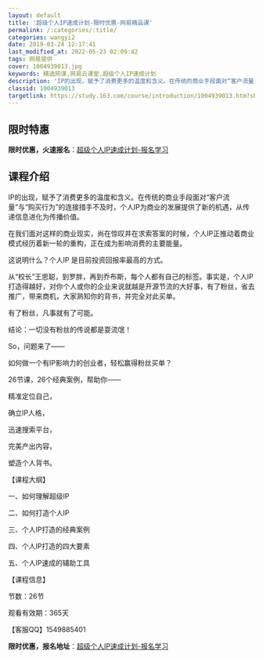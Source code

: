 ```yaml
---
layout: default
title: '超级个人IP速成计划-限时优惠-网易精品课'
permalink: /:categories/:title/
categories: wangyi2
date: 2019-03-24 12:17:41
last_modified_at: 2022-05-23 02:09:42
tags: 网易提供
cover: 1004939013.jpg
keywords: 精选网课,网易云课堂,超级个人IP速成计划
description: 'IP的出现，赋予了消费更多的温度和含义。在传统的商业手段面对“客户流量”与“购买行为”的连接措手不及时，个人IP为商业的'
classid: 1004939013
targetlink: https://study.163.com/course/introduction/1004939013.htm?share=1&shareId=1025206652&utm_campaign=share&utm_medium=iphoneShare&utm_source=&utm_u=1025206652
---
```


## 限时特惠

**限时优惠，火速报名**：[超级个人IP速成计划-报名学习](https://study.163.com/course/introduction/1004939013.htm?share=1&shareId=1025206652&utm_campaign=share&utm_medium=iphoneShare&utm_source=&utm_u=1025206652)

## 课程介绍

IP的出现，赋予了消费更多的温度和含义。在传统的商业手段面对“客户流量”与“购买行为”的连接措手不及时，个人IP为商业的发展提供了新的机遇，从传递信息进化为传播价值。



在我们面对这样的商业现实，尚在惊叹并在求索答案的时候，个人IP正推动着商业模式经历着新一轮的重构，正在成为影响消费的主要能量。



这说明什么？个人IP 是目前投资回报率最高的方式。



从“校长”王思聪，到罗胖，再到乔布斯，每个人都有自己的标签。事实是，个人IP打造得越好，对你个人或你的企业来说就越是开源节流的大好事，有了粉丝，省去推广，带来商机，大家熟知你的背书，并完全对此买单。

有了粉丝，凡事就有了可能。



结论：一切没有粉丝的传说都是耍流氓！



So，问题来了——

如何做一个有IP影响力的创业者，轻松赢得粉丝买单？



26节课，26个经典案例，帮助你——



精准定位自己，

确立IP人格，

迅速搜索平台，

完美产出内容，

塑造个人背书。



【课程大纲】

一、如何理解超级IP

二、如何打造个人IP

三、个人IP打造的经典案例 

四、个人IP打造的四大要素 

五、个人IP速成的辅助工具



【课程信息】

节数：26节

观看有效期：365天



【客服QQ】1549885401

**限时优惠，报名地址**：[超级个人IP速成计划-报名学习](https://study.163.com/course/introduction/1004939013.htm?share=1&shareId=1025206652&utm_campaign=share&utm_medium=iphoneShare&utm_source=&utm_u=1025206652)

